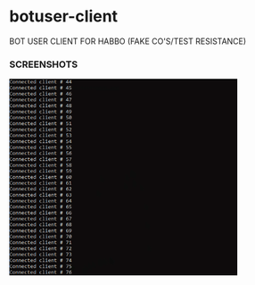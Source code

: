 # botuser-client
BOT USER CLIENT FOR HABBO (FAKE CO'S/TEST RESISTANCE)

### SCREENSHOTS
![](screen.png)
